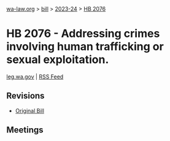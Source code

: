 [wa-law.org](/) > [bill](/bill/) > [2023-24](/bill/2023-24/) > [HB 2076](/bill/2023-24/hb/2076/)

# HB 2076 - Addressing crimes involving human trafficking or sexual exploitation.
[leg.wa.gov](https://app.leg.wa.gov/billsummary?BillNumber=2076&Year=2023&Initiative=false) | [RSS Feed](./rss.xml)

## Revisions
* [Original Bill](1/)

## Meetings